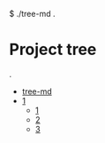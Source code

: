 $ ./tree-md .
# Project tree

.
 * [tree-md](./tree-md)
 * [1](./dir2)
   * [1](./dir2/file21.ext)
   * [2](./dir2/file22.ext)
   * [3](./dir2/file23.ext)
